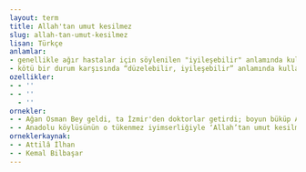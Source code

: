 ```yaml
---
layout: term
title: Allah'tan umut kesilmez
slug: allah-tan-umut-kesilmez
lisan: Türkçe
anlamlar:
- genellikle ağır hastalar için söylenilen "iyileşebilir" anlamında kullanılan bir söz
- kötü bir durum karşısında “düzelebilir, iyileşebilir” anlamında kullanılan bir söz
ozellikler:
- - ''
- - ''
  - ''
ornekler:
- - Ağan Osman Bey geldi, ta İzmir'den doktorlar getirdi; boyun büküp Allah’tan umut kesilmez, diyorlar.
- - Anadolu köylüsünün o tükenmez iyimserliğiyle ‘Allah’tan umut kesilmez’ tesellisini bile ağızlarına alamıyorlardı.
orneklerkaynak:
- - Attilâ İlhan
- - Kemal Bilbaşar
---
```

